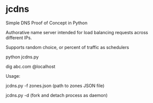 # jcdns
Simple DNS Proof of Concept in Python

Authorative name server intended for load balancing requests across different IPs.

Supports random choice, or percent of traffic as schedulers

python jcdns.py

dig abc.com @localhost

Usage: 

jcdns.py -f zones.json (path to zones JSON file)

jcdns.py -d (fork and detach process as daemon)


